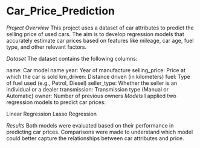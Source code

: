 # Car_Price_Prediction

*Project Overview*
This project uses a dataset of car attributes to predict the selling price of used cars. The aim is to develop regression models that accurately estimate car prices based on features like mileage, car age, fuel type, and other relevant factors.

*Dataset*
The dataset contains the following columns:

name: Car model name
year: Year of manufacture
selling_price: Price at which the car is sold
km_driven: Distance driven (in kilometers)
fuel: Type of fuel used (e.g., Petrol, Diesel)
seller_type: Whether the seller is an individual or a dealer
transmission: Transmission type (Manual or Automatic)
owner: Number of previous owners
*Models*
I applied two regression models to predict car prices:

Linear Regression
Lasso Regression

*Results*
Both models were evaluated based on their performance in predicting car prices. Comparisons were made to understand which model could better capture the relationships between car attributes and price.


